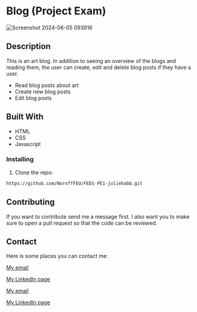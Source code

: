# Blog (Project Exam)

![Screenshot 2024-06-05 093916](https://github.com/NoroffFEU/FED1-PE1-juliehabb/assets/142581387/0d776fe2-d967-4d8c-b47d-4ccee65c9ca5)


## Description

This is an art blog. In addition to seeing an overview of the blogs and reading them, the user can create, edit and delete blog posts if they have a user.

- Read blog posts about art
- Create new blog posts
- Edit blog posts

## Built With
- HTML
- CSS
- Javascript

### Installing

1. Clone the repo:

```bash
https://github.com/NoroffFEU/FED1-PE1-juliehabb.git
```

## Contributing

If you want to contribute send me a message first. I also want you to make sure to open a pull request so that the code can be reviewed. 

## Contact

Here is some places you can contact me:

[My email](julie.habbestad@hotmail.com)

[My LinkedIn page](in/julie-habbestad-4388161b0)

[My email](julie.habbestad@hotmail.com)

[My LinkedIn page](in/julie-habbestad-4388161b0)

